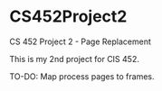 CS452Project2
=============

CS 452 Project 2 - Page Replacement

This is my 2nd project for CIS 452.

TO-DO:
Map process pages to frames.
